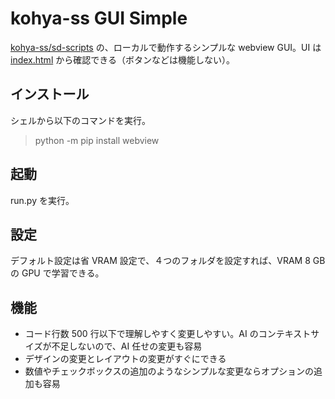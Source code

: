 # kohya-ss GUI Simple
[kohya-ss/sd-scripts](https://github.com/kohya-ss/sd-scripts/tree/main) の、ローカルで動作するシンプルな webview GUI。UI は [index.html](https://dskjal.github.io/kohya-ss-GUI-Simple/index.html) から確認できる（ボタンなどは機能しない）。

## インストール
シェルから以下のコマンドを実行。
> python -m pip install webview

## 起動
run.py を実行。

## 設定
デフォルト設定は省 VRAM 設定で、４つのフォルダを設定すれば、VRAM 8 GB の GPU で学習できる。

## 機能
- コード行数 500 行以下で理解しやすく変更しやすい。AI のコンテキストサイズが不足しないので、AI 任せの変更も容易
- デザインの変更とレイアウトの変更がすぐにできる
- 数値やチェックボックスの追加のようなシンプルな変更ならオプションの追加も容易

